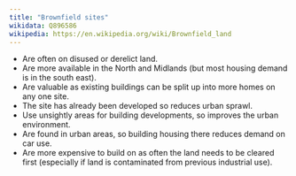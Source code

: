 ```yaml
---
title: "Brownfield sites"
wikidata: Q896586
wikipedia: https://en.wikipedia.org/wiki/Brownfield_land
---
```


* Are often on disused or derelict land.
* Are more available in the North and Midlands (but most housing demand is in the south east).
* Are valuable as existing buildings can be split up into more homes on any one site.
* The site has already been developed so reduces urban sprawl.
* Use unsightly areas for building developments, so improves the urban environment.
* Are found in urban areas, so building housing there reduces demand on car use.
* Are more expensive to build on as often the land needs to be cleared first (especially if land is contaminated from previous industrial use).

